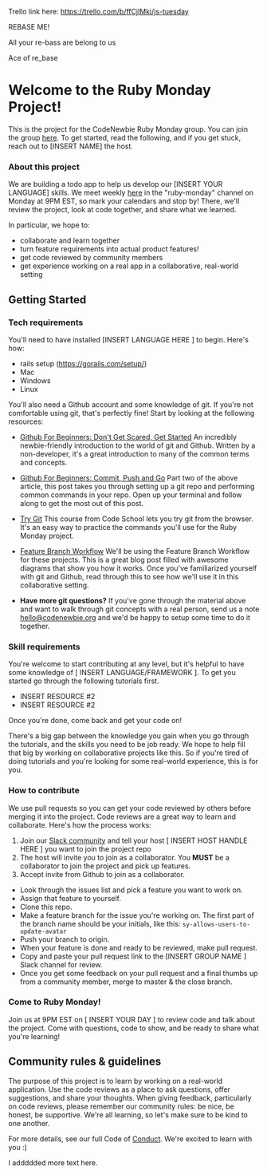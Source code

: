 Trello link here: https://trello.com/b/ffCjlMki/js-tuesday

REBASE ME!

All your re-bass are belong to us

Ace of re_base

# Welcome to the Ruby Monday Project! 
This is the project for the CodeNewbie Ruby Monday group. You can join the group [here](https://codenewbie.typeform.com/to/uwsWlZ). To get started, read the following, and if you get stuck, reach out to [INSERT NAME] the host.

### About this project
We are building a todo app to help us develop our [INSERT YOUR LANGUAGE] skills. We meet weekly [here](https://codenewbie.typeform.com/to/uwsWlZ) in the "ruby-monday" channel on Monday at 9PM EST, so mark your calendars and stop by! There, we'll review the project, look at code together, and share what we learned. 

In particular, we hope to:

- collaborate and learn together
- turn feature requirements into actual product features!
- get code reviewed by community members
- get experience working on a real app in a collaborative, real-world setting

## Getting Started

### Tech requirements
You'll need to have installed [INSERT LANGUAGE HERE ] to begin. Here's how:

- rails setup (https://gorails.com/setup/)
- Mac
- Windows
- Linux

You'll also need a Github account and some knowledge of git. If you're not comfortable using git, that's perfectly fine! Start by looking at the following resources:

- [Github For Beginners: Don't Get Scared, Get Started](http://readwrite.com/2013/09/30/understanding-github-a-journey-for-beginners-part-1)
An incredibly newbie-friendly introduction to the world of git and Github. Written by a non-developer, it's a great introduction to many of the common terms and concepts. 

- [Github For Beginners: Commit, Push and Go](http://readwrite.com/2013/10/02/github-for-beginners-part-2)
Part two of the above article, this post takes you through setting up a git repo and performing common commands in your repo. Open up your terminal and follow along to get the most out of this post.

- [Try Git](https://try.github.io/levels/1/challenges/1)
This course from Code School lets you try  git from the browser. It's an easy way to practice the commands you'll use for the Ruby Monday project.

- [Feature Branch Workflow](https://www.atlassian.com/git/tutorials/comparing-workflows/feature-branch-workflow)
We'll be using the Feature Branch Workflow for these projects. This is a great blog post filled with awesome diagrams that show you how it works. Once you've familiarized yourself with git and Github, read through this to see how we'll use it in this collaborative setting.

- **Have more git questions?** If you've gone through the material above and want to walk through git concepts with a real person, send us a note <hello@codenewbie.org> and we'd be happy to setup some time to do it together.

### Skill requirements
You're welcome to start contributing at any level, but it's helpful to have some knowledge of [ INSERT LANGUAGE/FRAMEWORK ]. To get you started go through the following tutorials first.

- INSERT RESOURCE #2
- INSERT RESOURCE #2

Once you're done, come back and get your code on!

There's a big gap between the knowledge you gain when you go through the tutorials, and the skills you need to be job ready. We hope to help fill that big by working on collaborative projects like this. So if you're tired of doing tutorials and you're looking for some real-world experience, this is for you.

### How to contribute
We use pull requests so you can get your code reviewed by others before merging it into the project. Code reviews are a great way to learn and collaborate. Here's how the process works:

1. Join our [Slack community][1] and tell your host [ INSERT HOST HANDLE HERE ] you want to join the project repo
2. The host will invite you to join as a collaborator. You **MUST** be a collaborator to join the project and pick up features.
3. Accept invite from Github to join as a collaborator.
- Look through the issues list and pick a feature you want to work on.
- Assign that feature to yourself.
- Clone this repo.
- Make a feature branch for the issue you're working on. The first part of the branch name should be your initials, like this: `sy-allows-users-to-update-avatar`
- Push your branch to origin. 
- When your feature is done and ready to be reviewed, make pull request.
- Copy and paste your pull request link to the [INSERT GROUP NAME ] Slack channel for review.
- Once you get some feedback on your pull request and a final thumbs up from a community member, merge to master & the close branch.

### Come to Ruby Monday!
Join us at 9PM EST on [ INSERT YOUR DAY ] to review code and talk about the project. Come with questions, code to show, and be ready to share what you're learning!

## Community rules & guidelines
The purpose of this project is to learn by working on a real-world application. Use the code reviews as a place to ask questions, offer suggestions, and share your thoughts. When giving feedback, particularly on code reviews, please remember our community rules: be nice, be honest, be supportive. We're all learning, so let's make sure to be kind to one another. 

For more details, see our full Code of [Conduct](http://www.codenewbie.org/blogs/our-code-of-conduct). We're excited to learn with you :)

[1]: https://codenewbie.typeform.com/to/uwsWlZ

I addddded more text here.
